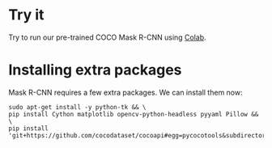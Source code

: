 # Try it

Try to run our pre-trained COCO Mask R-CNN using [Colab](https://colab.sandbox.google.com/github/tensorflow/tpu/blob/master/models/official/mask_rcnn/mask_rcnn_demo.ipynb).

# Installing extra packages

Mask R-CNN requires a few extra packages.  We can install them now:

```
sudo apt-get install -y python-tk && \
pip install Cython matplotlib opencv-python-headless pyyaml Pillow && \
pip install 'git+https://github.com/cocodataset/cocoapi#egg=pycocotools&subdirectory=PythonAPI'
```
